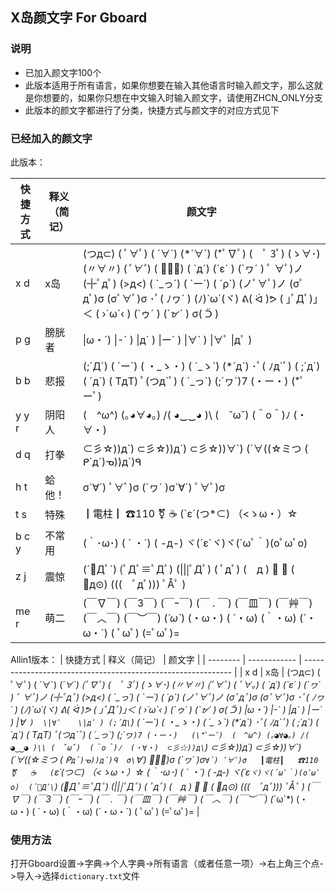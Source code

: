 ## X岛颜文字 For Gboard

### 说明
 - 已加入颜文字100个
 - 此版本适用于所有语言，如果你想要在输入其他语言时输入颜文字，那么这就是你想要的，如果你只想在中文输入时输入颜文字，请使用ZHCN_ONLY分支
 - 此版本的颜文字都进行了分类，快捷方式与颜文字的对应方式见下

### 已经加入的颜文字
 此版本：

| 快捷方式 | 释义（简记） | 颜文字                                                       |
| -------- | ------------ | ------------------------------------------------------------ |
| x d      | x岛          | (つд⊂)	( ﾟ∀ﾟ)	( ´∀\`)	(*´∀\`)	(*ﾟ∇ﾟ)	(　ﾟ 3ﾟ)	(ゝ∀･)	(〃∀〃)	(*ﾟ∀ﾟ*)	( ﾟ∀。)	( \`д´)	(\`ε´ )	(\`ヮ´ )	ﾟ ∀ﾟ)ノ	(╬ﾟдﾟ)	(>д<)	( \`_っ´)	( \`ー´)	( ´ρ\`)	(ノﾟ∀ﾟ)ノ	(σﾟдﾟ)σ	(σﾟ∀ﾟ)σ	･ﾟ( ﾉヮ´ )	(ﾉ)\`ω´(ヾ)	ᕕ( ᐛ )ᕗ	( ｣ﾟДﾟ)｣＜	( ›´ω\`‹ )	(\`ゥ´ )	(\`ᝫ´ )	σ( ᑒ ) |
| p g      | 膀胱者       | \|ω・´)	\|-\` )	\|д\` )	\|ー\` )	\|∀` )	\|∀ﾟ	\|дﾟ ) |
| b b      | 悲报         | (;´Д\`)	( ´ー\`)	( ・\_ゝ・)	( ´\_ゝ\`)	(\*´д\`)	･ﾟ( ﾉд\`ﾟ)	( ;´д\`)	( ´д\`)	( TдT)	ﾟ(つд\`ﾟ)	( ´_っ\`)	(;´ヮ`)7	(・ー・)	(\*ﾟーﾟ) |
| y y r    | 阴阳人       | (　^ω^)	(｡◕∀◕｡)	/( ◕‿‿◕ )\\	(　ˇωˇ)	(＾o＾)ﾉ	(・∀・) |
| d q      | 打拳         | ⊂彡☆))д\`)	⊂彡☆))д´)	⊂彡☆))∀\`)	(´∀((☆ミつ	( ᑭ`д´)ᓀ))д´)ᑫ |
| h t      | 蛤他！       | σ\`∀´)	ﾟ∀ﾟ)σ	(\`ヮ´ )σ`∀´) ﾟ∀ﾟ)σ                       |
| t s      | 特殊         | ┃電柱┃	☎110	⚧	☕	(`ε´(つ*⊂)	（<ゝω・）☆        |
| b c y    | 不常用       | (｀･ω･)	( \` ・´) ( -д-)	ヾ(´ε`ヾ)ヾ(´ωﾟ｀)(oﾟωﾟo)     |
| z j      | 震惊         | (´ﾟДﾟ\`)	(ﾟДﾟ≡ﾟДﾟ)	(\|\|\|ﾟДﾟ)	( ﾟдﾟ)	(　д ) ﾟ ﾟ	( ☉д⊙)	(((　ﾟдﾟ)))	ﾟÅﾟ ) |
| me r     | 萌二         | (￣∇￣)	(￣3￣)	(￣ｰ￣)	(￣ . ￣)	(￣皿￣)	(￣艸￣)	(￣︿￣)	(￣︶￣)	(*´ω\`*)	(・ω・)	( ´・ω)	(｀・ω)	(\`・ω・´)	( ﾟωﾟ)	(=ﾟωﾟ)= |

Allin1版本：
| 快捷方式 | 释义（简记） | 颜文字                                                       |
| -------- | ------------ | ------------------------------------------------------------ |
| x d      | x岛          | (つд⊂)	( ﾟ∀ﾟ)	( ´∀\`)	(*´∀\`)	(*ﾟ∇ﾟ)	(　ﾟ 3ﾟ)	(ゝ∀･)	(〃∀〃)	(*ﾟ∀ﾟ*)	( ﾟ∀。)	( \`д´)	(\`ε´ )	(\`ヮ´ )	ﾟ ∀ﾟ)ノ	(╬ﾟдﾟ)	(>д<)	( \`_っ´)	( \`ー´)	( ´ρ\`)	(ノﾟ∀ﾟ)ノ	(σﾟдﾟ)σ	(σﾟ∀ﾟ)σ	･ﾟ( ﾉヮ´ )	(ﾉ)\`ω´(ヾ)	ᕕ( ᐛ )ᕗ	( ｣ﾟДﾟ)｣＜	( ›´ω\`‹ )	(\`ゥ´ )	(\`ᝫ´ )	σ( ᑒ )  \|ω・´)	\|-\` )	\|д\` )	\|ー\` )	\|∀` )	\|∀ﾟ	\|дﾟ ) (;´Д\`)	( ´ー\`)	( ・\_ゝ・)	( ´\_ゝ\`)	(\*´д\`)	･ﾟ( ﾉд\`ﾟ)	( ;´д\`)	( ´д\`)	( TдT)	ﾟ(つд\`ﾟ)	( ´_っ\`)	(;´ヮ`)7	(・ー・)	(\*ﾟーﾟ)  (　^ω^)	(｡◕∀◕｡)	/( ◕‿‿◕ )\\	(　ˇωˇ)	(＾o＾)ﾉ	(・∀・)  ⊂彡☆))д\`)	⊂彡☆))д´)	⊂彡☆))∀\`)	(´∀((☆ミつ	( ᑭ`д´)ᓀ))д´)ᑫ  σ\`∀´)	ﾟ∀ﾟ)σ	(\`ヮ´ )σ`∀´) ﾟ∀ﾟ)σ   ┃電柱┃	☎110	⚧	☕	(`ε´(つ*⊂)	（<ゝω・）☆   (｀･ω･)	( \` ・´) ( -д-)	ヾ(´ε`ヾ)ヾ(´ωﾟ｀)(oﾟωﾟo)  (´ﾟДﾟ\`)	(ﾟДﾟ≡ﾟДﾟ)	(\|\|\|ﾟДﾟ)	( ﾟдﾟ)	(　д ) ﾟ ﾟ	( ☉д⊙)	(((　ﾟдﾟ)))	ﾟÅﾟ ) (￣∇￣)	(￣3￣)	(￣ｰ￣)	(￣ . ￣)	(￣皿￣)	(￣艸￣)	(￣︿￣)	(￣︶￣)	(*´ω\`*)	(・ω・)	( ´・ω)	(｀・ω)	(\`・ω・´)	( ﾟωﾟ)	(=ﾟωﾟ)=  |

### 使用方法

打开Gboard设置->字典->个人字典->所有语言（或者任意一项）->右上角三个点->导入->选择`dictionary.txt`文件
